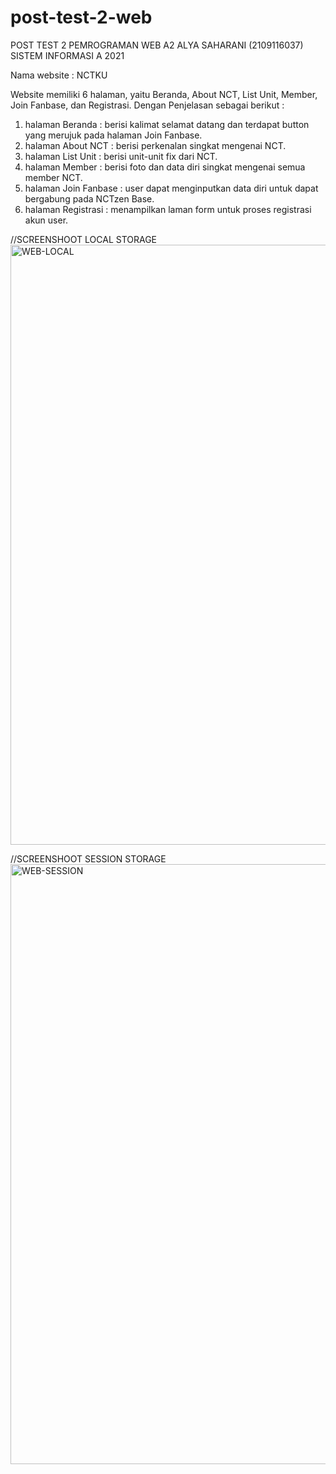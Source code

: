 # post-test-2-web
POST TEST 2 PEMROGRAMAN WEB A2 ALYA SAHARANI (2109116037) SISTEM INFORMASI A 2021

Nama website : NCTKU

Website memiliki 6 halaman, yaitu Beranda, About NCT, List Unit, Member, Join Fanbase, dan Registrasi. Dengan Penjelasan sebagai berikut :
1. halaman Beranda : berisi kalimat selamat datang dan terdapat button yang merujuk pada halaman Join Fanbase.
2. halaman About NCT : berisi perkenalan singkat mengenai NCT.
3. halaman List Unit : berisi unit-unit fix dari NCT.
4. halaman Member : berisi foto dan data diri singkat mengenai semua member NCT.
5. halaman Join Fanbase : user dapat menginputkan data diri untuk dapat bergabung pada NCTzen Base.
6. halaman Registrasi : menampilkan laman form untuk proses registrasi akun user.

//SCREENSHOOT
LOCAL STORAGE
<img width="960" alt="WEB-LOCAL" src="https://user-images.githubusercontent.com/93484664/227731083-53cfffd6-d0b4-41f7-9a96-2fb0c6c2140a.png">

//SCREENSHOOT
SESSION STORAGE
<img width="960" alt="WEB-SESSION" src="https://user-images.githubusercontent.com/93484664/227731086-be662ed4-6b7c-4968-8135-fd3e922f3095.png">

